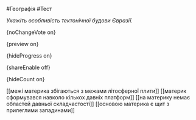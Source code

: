 #Географія #Тест

*Укажіть особливість тектонічної будови Євразії.*

{noChangeVote on}

{preview on}

{hideProgress on}

{shareEnable off}

{hideCount on}

[[межі материка збігаються з межами літосферної плити]]
[[материк сформувався навколо кількох давніх платформ]]
[[на материку немає областей давньої складчастості]]
[[основою материка є щит з прилеглими западинами]]
